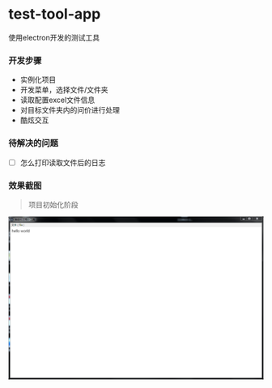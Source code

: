 # test-tool-app
使用electron开发的测试工具


### 开发步骤

- 实例化项目
- 开发菜单，选择文件/文件夹
- 读取配置excel文件信息
- 对目标文件夹内的问价进行处理
- 酷炫交互




### 待解决的问题

- [ ] 怎么打印读取文件后的日志





### 效果截图

> 项目初始化阶段

![avatar](/screen/screen01.png)


